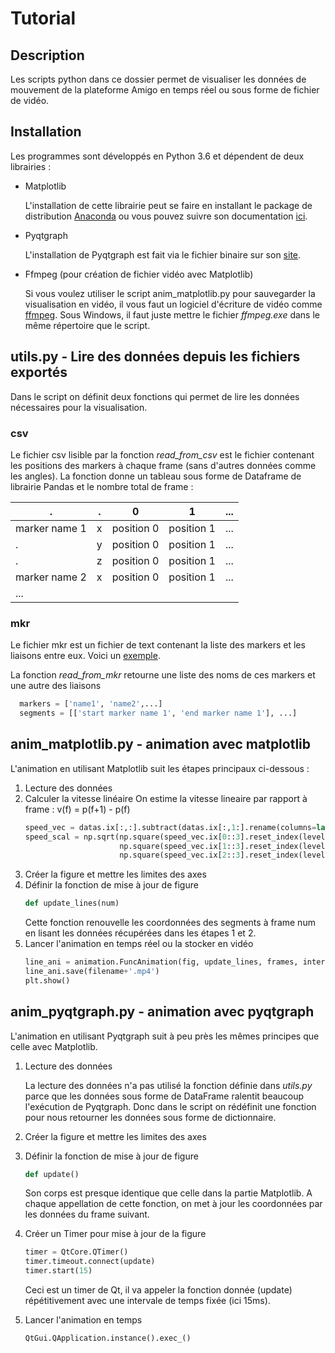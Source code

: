 # Tutorial

## Description

Les scripts python dans ce dossier permet de visualiser les données de mouvement de la plateforme Amigo en temps réel ou sous forme de fichier de vidéo. 

## Installation

Les programmes sont développés en Python 3.6 et dépendent de deux librairies :
* Matplotlib

  L'installation de cette librairie peut se faire en installant le package de distribution [Anaconda](https://www.continuum.io/downloads) ou vous pouvez suivre son documentation [ici](http://matplotlib.org/users/installing.html).

* Pyqtgraph

  L'installation de Pyqtgraph est fait via le fichier binaire sur son [site](http://www.pyqtgraph.org/).
  
* Ffmpeg (pour création de fichier vidéo avec Matplotlib)

  Si vous voulez utiliser le script anim_matplotlib.py pour sauvegarder la visualisation en vidéo, il vous faut un logiciel d'écriture de vidéo comme [ffmpeg](https://ffmpeg.org/). Sous Windows, il faut juste mettre le fichier *ffmpeg.exe* dans le même répertoire que le script.

## utils.py - Lire des données depuis les fichiers exportés

Dans le script on définit deux fonctions qui permet de lire les données nécessaires pour la visualisation.

### csv

Le fichier csv lisible par la fonction *read_from_csv* est le fichier contenant les positions des markers à chaque frame (sans d'autres données comme les angles). La fonction donne un tableau sous forme de Dataframe de librairie Pandas et le nombre total de frame :

.|.|0|1|...|
-|-|-|-|---|
marker name 1|x|position 0|position 1|...|
.|y|position 0|position 1|...|
.|z|position 0|position 1|...|
marker name 2|x|position 0|position 1|...|
|...|

### mkr

Le fichier mkr est un fichier de text contenant la liste des markers et les liaisons entre eux. Voici un [exemple](https://github.com/AmigoCap/sportcapture/blob/master/data/Arnaud.mkr).

La fonction *read_from_mkr* retourne une liste des noms de ces markers et une autre des liaisons
```python
  markers = ['name1', 'name2',...]
  segments = [['start marker name 1', 'end marker name 1'], ...]
```

## anim_matplotlib.py - animation avec matplotlib

L'animation en utilisant Matplotlib suit les étapes principaux ci-dessous : 

1. Lecture des données
  
2. Calculer la vitesse linéaire
    On estime la vitesse lineaire par rapport à frame : v(f) = p(f+1) - p(f)
    ```python
    speed_vec = datas.ix[:,:].subtract(datas.ix[:,1:].rename(columns=lambda x: x-1))
    speed_scal = np.sqrt(np.square(speed_vec.ix[0::3].reset_index(level=1).drop('level_1',1)).add(
                         np.square(speed_vec.ix[1::3].reset_index(level=1).drop('level_1',1))).add(
                         np.square(speed_vec.ix[2::3].reset_index(level=1).drop('level_1',1)))).fillna(value=0.1).add(0.00000001)
    ```
3. Créer la figure et mettre les limites des axes
4. Définir la fonction de mise à jour de figure
    ```python
    def update_lines(num)
    ```
    Cette fonction renouvelle les coordonnées des segments à frame num en lisant les données récupérées dans les étapes 1 et 2.
5. Lancer l'animation en temps réel ou la stocker en vidéo
    ```python
    line_ani = animation.FuncAnimation(fig, update_lines, frames, interval=10, blit=False)
    line_ani.save(filename+'.mp4')
    plt.show()
    ```
## anim_pyqtgraph.py - animation avec pyqtgraph

L'animation en utilisant Pyqtgraph suit à peu près les mêmes principes que celle avec Matplotlib.

1. Lecture des données

    La lecture des données n'a pas utilisé la fonction définie dans *utils.py* parce que les données sous forme de DataFrame ralentit beaucoup l'exécution de Pyqtgraph. Donc dans le script on rédéfinit une fonction pour nous retourner les données sous forme de dictionnaire.
  
2. Créer la figure et mettre les limites des axes
3. Définir la fonction de mise à jour de figure
    ```python
    def update()
    ```
    Son corps est presque identique que celle dans la partie Matplotlib. A chaque appellation de cette fonction, on met à jour les coordonnées par les données du frame suivant.
4. Créer un Timer pour mise à jour de la figure
    ```python
    timer = QtCore.QTimer()
    timer.timeout.connect(update)
    timer.start(15)
    ```
    Ceci est un timer de Qt, il va appeler la fonction donnée (update) répétitivement avec une intervale de temps fixée (ici 15ms).
5. Lancer l'animation en temps 
    ```python
    QtGui.QApplication.instance().exec_()
    ```
